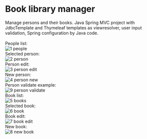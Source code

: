 # Book library manager
Manage persons and their books. Java Spring MVC project with JdbcTemplate and Thymeleaf templates as viewresolver, user input validation, Spring configuration by Java code.
<br/>
<br/>
People list:<br/>
![1 people](https://github.com/DmitryChelogaev/booklibrary/assets/91143076/113568f7-fd0c-4f3b-987d-d38bb4b31f11)
<br/>
Selected person:<br/>
![2 person](https://github.com/DmitryChelogaev/booklibrary/assets/91143076/06e33950-4ffd-4aa2-b0a7-5e11ce6874a3)
<br/>
Person edit:<br/>
![3 person edit](https://github.com/DmitryChelogaev/booklibrary/assets/91143076/2008e0e3-62b1-49da-9262-884931248b75)
<br/>
New person:<br/>
![4 person new](https://github.com/DmitryChelogaev/booklibrary/assets/91143076/19236e77-65b2-4c52-8ada-cd1428b3de72)
<br/>
Person validate example:<br/>
![9 person validate](https://github.com/DmitryChelogaev/booklibrary/assets/91143076/6cfeb844-98f2-42bd-afbe-50cbe89b2c62)
<br/>
Book list:<br/>
![5 books](https://github.com/DmitryChelogaev/booklibrary/assets/91143076/78e8484c-2265-4905-ad42-41233f0f05ab)
<br/>
Selected book:<br/>
![6 book](https://github.com/DmitryChelogaev/booklibrary/assets/91143076/3356587f-0e8d-44e4-8463-bf425cf364e9)
<br/>
Book edit:<br/>
![7 book edit](https://github.com/DmitryChelogaev/booklibrary/assets/91143076/da6f0b01-53a6-4b27-a7b7-793cd7d5a259)
<br/>
New book:<br/>
![8 new book](https://github.com/DmitryChelogaev/booklibrary/assets/91143076/7305a2b0-eb4d-4b25-b471-90956a440b13)


